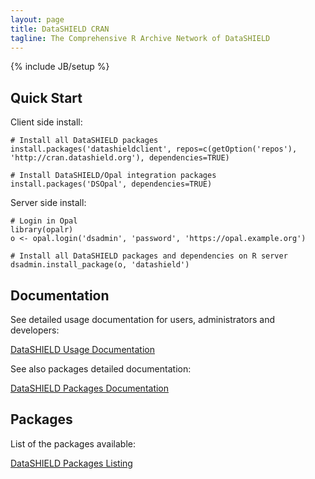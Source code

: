 ```yaml
---
layout: page
title: DataSHIELD CRAN
tagline: The Comprehensive R Archive Network of DataSHIELD
---
```

{% include JB/setup %}

## Quick Start

Client side install:

	# Install all DataSHIELD packages
	install.packages('datashieldclient', repos=c(getOption('repos'), 'http://cran.datashield.org'), dependencies=TRUE)

	# Install DataSHIELD/Opal integration packages
	install.packages('DSOpal', dependencies=TRUE)

Server side install:

	# Login in Opal
	library(opalr)
	o <- opal.login('dsadmin', 'password', 'https://opal.example.org')

	# Install all DataSHIELD packages and dependencies on R server
	dsadmin.install_package(o, 'datashield')

## Documentation

See detailed usage documentation for users, administrators and developers:

<a href="http://datashield.github.io/documentation" class="btn btn-primary">DataSHIELD Usage Documentation</a>

See also packages detailed documentation:

<a href="web" class="btn btn-primary">DataSHIELD Packages Documentation</a>

## Packages

List of the packages available:

<a href="https://github.com/datashield/cran/tree/gh-pages/src/contrib" class="btn btn-inverse">DataSHIELD Packages Listing</a>
